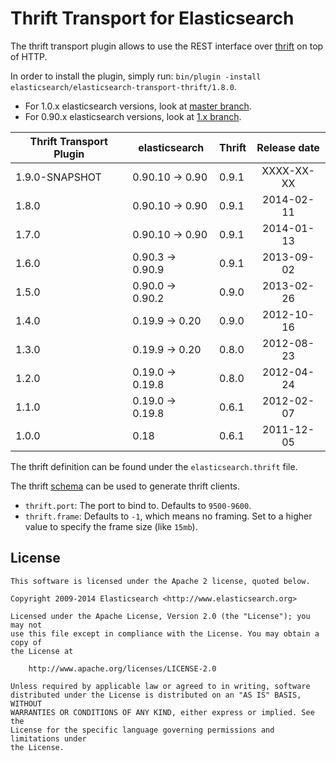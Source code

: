 Thrift Transport for Elasticsearch
==================================

The thrift transport plugin allows to use the REST interface over [thrift](http://thrift.apache.org/) on top of HTTP.

In order to install the plugin, simply run: `bin/plugin -install elasticsearch/elasticsearch-transport-thrift/1.8.0`.

* For 1.0.x elasticsearch versions, look at [master branch](https://github.com/elasticsearch/elasticsearch-transport-thrift/tree/master).
* For 0.90.x elasticsearch versions, look at [1.x branch](https://github.com/elasticsearch/elasticsearch-transport-thrift/tree/1.x).


|   Thrift Transport Plugin   | elasticsearch         | Thrift | Release date |
|-----------------------------|-----------------------|--------|:------------:|
| 1.9.0-SNAPSHOT              | 0.90.10 -> 0.90       | 0.9.1  |  XXXX-XX-XX  |
| 1.8.0                       | 0.90.10 -> 0.90       | 0.9.1  |  2014-02-11  |
| 1.7.0                       | 0.90.10 -> 0.90       | 0.9.1  |  2014-01-13  |
| 1.6.0                       | 0.90.3 -> 0.90.9      | 0.9.1  |  2013-09-02  |
| 1.5.0                       | 0.90.0 -> 0.90.2      | 0.9.0  |  2013-02-26  |
| 1.4.0                       | 0.19.9 -> 0.20        | 0.9.0  |  2012-10-16  |
| 1.3.0                       | 0.19.9 -> 0.20        | 0.8.0  |  2012-08-23  |
| 1.2.0                       | 0.19.0 -> 0.19.8      | 0.8.0  |  2012-04-24  |
| 1.1.0                       | 0.19.0 -> 0.19.8      | 0.6.1  |  2012-02-07  |
| 1.0.0                       | 0.18                  | 0.6.1  |  2011-12-05  |

The thrift definition can be found under the `elasticsearch.thrift` file.

The thrift [schema](https://github.com/elasticsearch/elasticsearch-transport-thrift/blob/master/elasticsearch.thrift) can be used to generate thrift clients.

* `thrift.port`: The port to bind to. Defaults to `9500-9600`.
* `thrift.frame`: Defaults to `-1`, which means no framing. Set to a higher value to specify the frame size (like `15mb`).

License
-------

    This software is licensed under the Apache 2 license, quoted below.

    Copyright 2009-2014 Elasticsearch <http://www.elasticsearch.org>

    Licensed under the Apache License, Version 2.0 (the "License"); you may not
    use this file except in compliance with the License. You may obtain a copy of
    the License at

        http://www.apache.org/licenses/LICENSE-2.0

    Unless required by applicable law or agreed to in writing, software
    distributed under the License is distributed on an "AS IS" BASIS, WITHOUT
    WARRANTIES OR CONDITIONS OF ANY KIND, either express or implied. See the
    License for the specific language governing permissions and limitations under
    the License.
